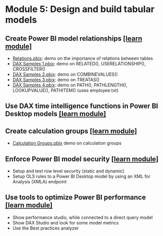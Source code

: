 # Module 5: Design and build tabular models

## Create Power BI model relationships [[learn module]](https://learn.microsoft.com/training/modules/create-power-bi-model-relationships)

- [Relations.pbix](/demo/Module-05-assets/Relations.pbix): demo on the importance of relations between tables
- [DAX Samples 1.pbix](/demo/Module-05-assets/DAX%20Samples%201.pbix): demo on RELATED(), USERELATIONSHIP(), CROSSFILTER()
- [DAX Samples 2.pbix](/demo/Module-05-assets/DAX%20Samples%201.pbix): demo on COMBINEVALUES()
- [DAX Samples 3.pbix](/demo/Module-05-assets/DAX%20Samples%201.pbix): demo on TREATAS()
- [DAX Samples 4.pbix](/demo/Module-05-assets/DAX%20Samples%201.pbix): demo on PATH(), PATHLENGTH(), LOOKUPVALUE(), PATHITEM() (uses employee.txt)

## Use DAX time intelligence functions in Power BI Desktop models [[learn module]](https://learn.microsoft.com/training/modules/dax-power-bi-time-intelligence)

## Create calculation groups [[learn module]](https://learn.microsoft.com/training/modules/create-calculation-groups)

- [Calculation Groups.pbix](/demo/Module-05-assets/Calculation%20Groups.pbix) demo on calculation groups

## Enforce Power BI model security [[learn module]](https://learn.microsoft.com/training/modules/enforce-power-bi-model-security)

- Setup and test row level security (static and dynamic)
- Setup OLS rules to a Power BI Desktop model by using an XML for Analysis (XMLA) endpoint

## Use tools to optimize Power BI performance [[learn module]](https://learn.microsoft.com/training/modules/use-tools-optimize-power-bi-performance)

- Show performance studio, while connected to a direct query model
- Show DAX Studio and look for some model metrics
- Use the Best practices analyzer
